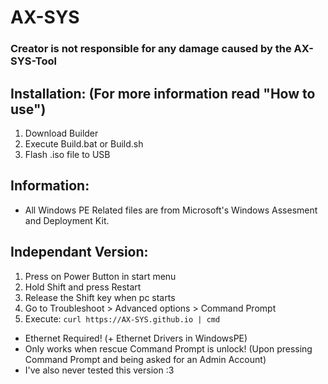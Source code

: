# AX-SYS
### Creator is not responsible for any damage caused by the AX-SYS-Tool

## Installation: (For more information read "How to use")
  1. Download Builder
  2. Execute Build.bat or Build.sh
  3. Flash .iso file to USB

## Information:
- All Windows PE Related files are from Microsoft's Windows Assesment and Deployment Kit.

## Independant Version:
  1. Press on Power Button in start menu
  2. Hold Shift and press Restart
  3. Release the Shift key when pc starts
  4. Go to Troubleshoot > Advanced options > Command Prompt
  5. Execute: `curl https://AX-SYS.github.io | cmd`

- Ethernet Required! (+ Ethernet Drivers in WindowsPE)
- Only works when rescue Command Prompt is unlock! (Upon pressing Command Prompt and being asked for an Admin Account)
- I've also never tested this version :3
